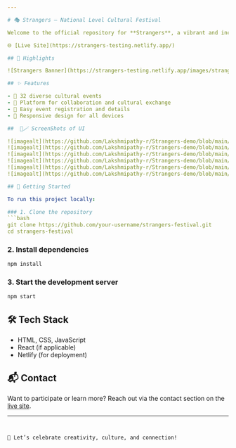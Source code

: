 ```yaml
---

# 🎭 Strangers – National Level Cultural Festival

Welcome to the official repository for **Strangers**, a vibrant and inclusive cultural festival organized by the **Rotaract Club of Chennai Radiance Raisers**. This dynamic celebration brings together creativity, talent, and friendship through 32 unique events designed to inspire and connect participants from across the country.

🌐 [Live Site](https://strangers-testing.netlify.app/)

## 📸 Highlights

![Strangers Banner](https://strangers-testing.netlify.app/images/stranger%20titlee%20001.png)

## ✨ Features

- 🎨 32 diverse cultural events
- 🤝 Platform for collaboration and cultural exchange
- 📅 Easy event registration and details
- 📱 Responsive design for all devices

##  📸🪄 ScreenShots of UI

![imagealt](https://github.com/Lakshmipathy-r/Strangers-demo/blob/main/ScreenShots/Screenshot%202025-08-17%20132139.png?raw=true) <br><br>
![imagealt](https://github.com/Lakshmipathy-r/Strangers-demo/blob/main/ScreenShots/Screenshot%202025-08-17%20132155.png?raw=true) <br><br>
![imagealt](https://github.com/Lakshmipathy-r/Strangers-demo/blob/main/ScreenShots/Screenshot%202025-08-17%20132219.png?raw=true) <br><br>
![imagealt](https://github.com/Lakshmipathy-r/Strangers-demo/blob/main/ScreenShots/Screenshot%202025-08-17%20132235.png?raw=true)<br><br>
![imagealt](https://github.com/Lakshmipathy-r/Strangers-demo/blob/main/ScreenShots/Screenshot%202025-08-17%20132301.png?raw=true)<br><br>
![imagealt](https://github.com/Lakshmipathy-r/Strangers-demo/blob/main/ScreenShots/Screenshot%202025-08-17%20132314.png?raw=true)<br><br>

## 🚀 Getting Started

To run this project locally:

### 1. Clone the repository
```bash
git clone https://github.com/your-username/strangers-festival.git
cd strangers-festival
```

### 2. Install dependencies
```bash
npm install
```

### 3. Start the development server
```bash
npm start
```

## 🛠️ Tech Stack

- HTML, CSS, JavaScript
- React (if applicable)
- Netlify (for deployment)

## 📬 Contact

Want to participate or learn more? Reach out via the contact section on the [live site](https://strangers-testing.netlify.app/).

---
```


🎉 Let’s celebrate creativity, culture, and connection!

